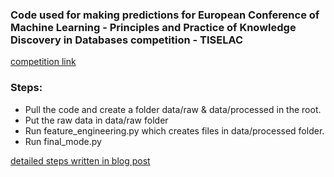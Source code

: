 ### Code used for making predictions for European Conference of Machine Learning - Principles and Practice of Knowledge Discovery in Databases competition - TISELAC

[competition link](https://sites.google.com/site/dinoienco/tiselc)

### Steps:

  - Pull the code and create a folder data/raw & data/processed in the root.
  - Put the raw data in data/raw folder
  - Run feature_engineering.py which creates files in data/processed folder.
  - Run final_mode.py

[detailed steps written in blog post](http://www.dinesh.xyz/land-cover-classification-2017.html)
